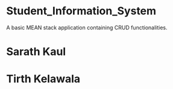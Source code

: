 # Student_Information_System
A basic MEAN stack application containing CRUD functionalities.
# Sarath Kaul
# Tirth Kelawala
